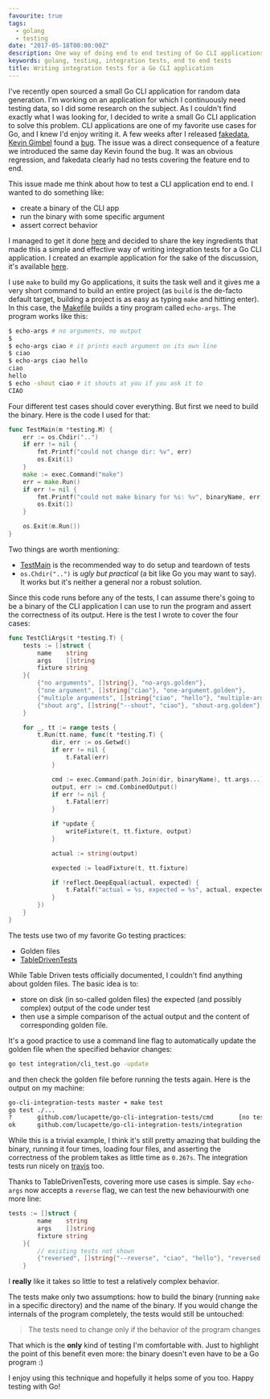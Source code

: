 ```yaml
---
favourite: true
tags:
  - golang
  - testing
date: "2017-05-18T00:00:00Z"
description: One way of doing end to end testing of Go CLI applications
keywords: golang, testing, integration tests, end to end tests
title: Writing integration tests for a Go CLI application
---
```


I've recently open sourced a small Go CLI application for random data
generation. I'm working on an application for which I continuously need testing
data, so I did some research on the subject. As I couldn't find exactly what I
was looking for, I decided to write a small Go CLI application to solve this
problem. CLI applications are one of my favorite use cases for Go, and I knew
I'd enjoy writing it. A few weeks after I released
[fakedata](https://github.com/lucapette/fakedata), [Kevin
Gimbel](https://twitter.com/_kevinatari) found a
[bug](https://github.com/lucapette/fakedata/issues/12). The issue was a direct
consequence of a feature we introduced the same day Kevin found the bug. It was
an obvious regression, and fakedata clearly had no tests covering the feature
end to end.

This issue made me think about how to test a CLI application end to end. I
wanted to do something like:

- create a binary of the CLI app
- run the binary with some specific argument
- assert correct behavior

I managed to get it done [here](https://github.com/lucapette/fakedata/pull/14)
and decided to share the key ingredients that made this a simple and effective
way of writing integration tests for a Go CLI application. I created an example
application for the sake of the discussion, it's available
[here](https://github.com/lucapette/go-cli-integration-tests).

I use `make` to build my Go applications, it suits the task well and it gives me
a very short command to build an entire project (as `build` is the de-facto
default target, building a project is as easy as typing `make` and hitting
enter). In this case, the
[Makefile](https://github.com/lucapette/go-cli-integration-tests/blob/main/Makefile)
builds a tiny program called `echo-args`. The program works like this:

```sh
$ echo-args # no arguments, no output
$
$ echo-args ciao # it prints each argument on its own line
$ ciao
$ echo-args ciao hello
ciao
hello
$ echo -shout ciao # it shouts at you if you ask it to
CIAO
```

Four different test cases should cover everything. But first we need to build
the binary. Here is the code I used for that:

```go
func TestMain(m *testing.M) {
	err := os.Chdir("..")
	if err != nil {
		fmt.Printf("could not change dir: %v", err)
		os.Exit(1)
	}
	make := exec.Command("make")
	err = make.Run()
	if err != nil {
		fmt.Printf("could not make binary for %s: %v", binaryName, err)
		os.Exit(1)
	}

	os.Exit(m.Run())
}
```

Two things are worth mentioning:

- [TestMain](https://golang.org/pkg/testing/#hdr-Main) is the recommended way to
  do setup and teardown of tests
- `os.Chdir("..")` is _ugly but practical_ (a bit like Go you may want to say).
  It works but it's neither a general nor a robust solution.

Since this code runs before any of the tests, I can assume there's going to be a
binary of the CLI application I can use to run the program and assert the
correctness of its output. Here is the test I wrote to cover the four cases:

```go
func TestCliArgs(t *testing.T) {
	tests := []struct {
		name    string
		args    []string
		fixture string
	}{
		{"no arguments", []string{}, "no-args.golden"},
		{"one argument", []string{"ciao"}, "one-argument.golden"},
		{"multiple arguments", []string{"ciao", "hello"}, "multiple-arguments.golden"},
		{"shout arg", []string{"--shout", "ciao"}, "shout-arg.golden"},
	}

	for _, tt := range tests {
		t.Run(tt.name, func(t *testing.T) {
			dir, err := os.Getwd()
			if err != nil {
				t.Fatal(err)
			}

			cmd := exec.Command(path.Join(dir, binaryName), tt.args...)
			output, err := cmd.CombinedOutput()
			if err != nil {
				t.Fatal(err)
			}

			if *update {
				writeFixture(t, tt.fixture, output)
			}

			actual := string(output)

			expected := loadFixture(t, tt.fixture)

			if !reflect.DeepEqual(actual, expected) {
				t.Fatalf("actual = %s, expected = %s", actual, expected)
			}
		})
	}
}
```

The tests use two of my favorite Go testing practices:

- Golden files
- [TableDrivenTests](https://github.com/golang/go/wiki/TableDrivenTests)

While Table Driven tests officially documented, I couldn't find anything about
golden files. The basic idea is to:

- store on disk (in so-called golden files) the expected (and possibly complex)
  output of the code under test
- then use a simple comparison of the actual output and the content of
  corresponding golden file.

It's a good practice to use a command line flag to automatically update the
golden file when the specified behavior changes:

```sh
go test integration/cli_test.go -update
```

and then check the golden file before running the tests again. Here is the
output on my machine:

```sh
go-cli-integration-tests master ➜ make test
go test ./...
?       github.com/lucapette/go-cli-integration-tests/cmd       [no test files]
ok      github.com/lucapette/go-cli-integration-tests/integration       0.267s
```

While this is a trivial example, I think it's still pretty amazing that building
the binary, running it four times, loading four files, and asserting the
correctness of the problem takes as little time as `0.267s`. The integration
tests run nicely on
[travis](https://travis-ci.org/lucapette/go-cli-integration-tests) too.

Thanks to TableDrivenTests, covering more use cases is simple. Say `echo-args`
now accepts a `reverse` flag, we can test the new behaviourwith one more line:

```go
tests := []struct {
		name    string
		args    []string
		fixture string
	}{
        // existing tests not shown
		{"reversed", []string{"--reverse", "ciao", "hello"}, "reversed.golden"},
	}
```

I **really** like it takes so little to test a relatively complex behavior.

The tests make only two assumptions: how to build the binary (running `make` in
a specific directory) and the name of the binary. If you would change the
internals of the program completely, the tests would still be untouched:

> The tests need to change only if the behavior of the program changes

That which is the **only** kind of testing I'm comfortable with. Just to
highlight the point of this benefit even more: the binary doesn't even have to
be a Go program :)

I enjoy using this technique and hopefully it helps some of you too. Happy
testing with Go!
